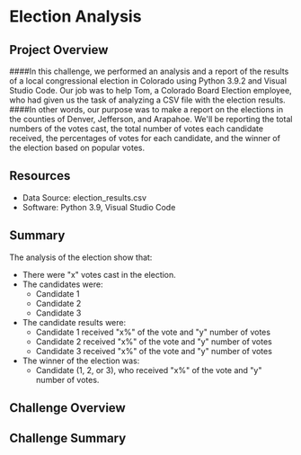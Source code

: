 # Election Analysis

## Project Overview
####In this challenge, we performed an analysis and a report of the results of a local congressional election in Colorado using Python 3.9.2 and Visual Studio Code. Our job was to help Tom, a Colorado Board Election employee, who had given us the task of analyzing a CSV file with the election results.
####In other words, our purpose was to make a report on the elections in the counties of Denver, Jefferson, and Arapahoe. We'll be reporting the total numbers of the votes cast, the total number of votes each candidate received, the percentages of votes for each candidate, and the winner of the election based on popular votes.

## Resources
- Data Source: election_results.csv
- Software: Python 3.9, Visual Studio Code

## Summary
The analysis of the election show that:
- There were "x" votes cast in the election.
- The candidates were:
  - Candidate 1
  - Candidate 2
  - Candidate 3
- The candidate results were:
  - Candidate 1 received "x%" of the vote and "y" number of votes
  - Candidate 2 received "x%" of the vote and "y" number of votes
  - Candidate 3 received "x%" of the vote and "y" number of votes
- The winner of the election was:
  - Candidate (1, 2, or 3), who received "x%" of the vote and "y" number of votes.

## Challenge Overview

## Challenge Summary
